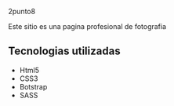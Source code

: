 <hi>2punto8</h1>
<p>Este sitio es una pagina profesional de fotografia</p>

<h2>Tecnologias utilizadas</h2>
<ul>
<li>Html5</li>
<li>CSS3</li>
<li>Botstrap</li>
<li>SASS</li>
</ul>
